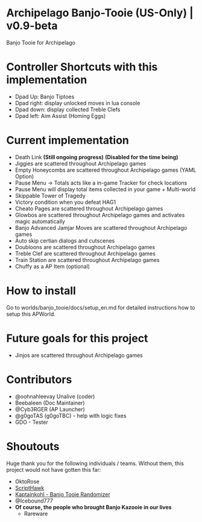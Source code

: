 # Archipelago Banjo-Tooie (US-Only) | v0.9-beta
Banjo Tooie for Archipelago 

# Controller Shortcuts with this implementation
 - Dpad Up: Banjo Tiptoes
 - Dpad right: display unlocked moves in lua console
 - Dpad down: display collected Treble Clefs
 - Dpad left: Aim Assist (Homing Eggs)

# Current implementation
- Death Link **(Still ongoing progress)** **(Disabled for the time being)**
- Jiggies are scattered throughout Archipelago games
- Empty Honeycombs are scattered throughout Archipelago games (YAML Option) 
- Pause Menu -> Totals acts like a in-game Tracker for check locations
- Pause Menu will display total items collected in your game + Multi-world
- Skippable Tower of Tragedy
- Victory condition when you defeat HAG1
- Cheato Pages are scattered throughout Archipelago games
- Glowbos are scattered throughout Archipelago games and activates magic automatically
- Banjo Advanced Jamjar Moves are scattered throughout Archipelago games
- Auto skip certian dialogs and cutscenes
- Doubloons are scattered throughout Archipelago games
- Treble Clef are scattered throughout Archipelago games
- Train Station are scattered throughout Archipelago games
- Chuffy as a AP Item (optional)


# How to install
Go to worlds/banjo_tooie/docs/setup_en.md for detailed instructions how to setup this APWorld.

# Future goals for this project
- Jinjos are scattered throughout Archipelago games 

# Contributors
 - @oohnahleevay Unalive (coder)
 - Beebaleen (Doc Maintainer)
 - @Cyb3RGER (AP Launcher)
 - @g0goTAS (g0goTBC) - help with logic fixes
 - GDO - Tester

# Shoutouts
Huge thank you for the following individuals / teams. Without them, this project would not have gotten this far:
 -  OktoRose
 - <a href='https://github.com/Isotarge/ScriptHawk'>ScriptHawk</a>
 - <a href="https://github.com/kaptainkohl/BTRandoLUA">Kaptainkohl - Banjo Tooie Randomizer</a>
 - @Icebound777
 - **Of course, the people who brought Banjo Kazooie in our lives**
    - Rareware